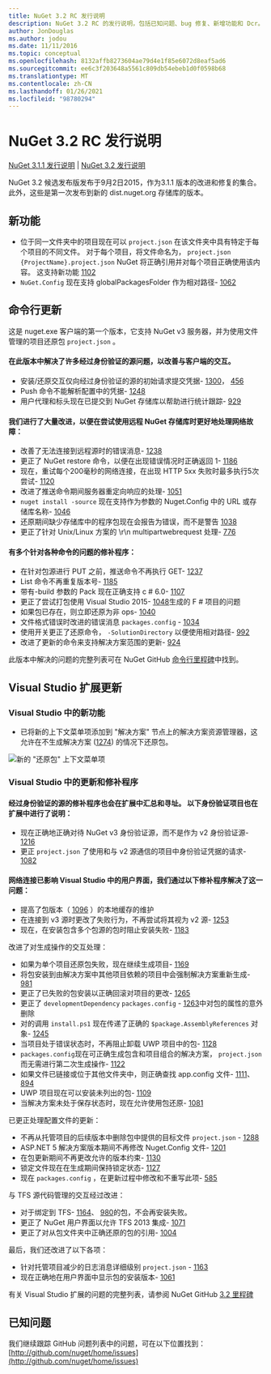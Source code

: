 ```yaml
---
title: NuGet 3.2 RC 发行说明
description: NuGet 3.2 RC 的发行说明，包括已知问题、bug 修复、新增功能和 Dcr。
author: JonDouglas
ms.author: jodou
ms.date: 11/11/2016
ms.topic: conceptual
ms.openlocfilehash: 8132affb8273604ae79d4e1f85e6072d8eaf5ad6
ms.sourcegitcommit: ee6c3f203648a5561c809db54ebeb1d0f0598b68
ms.translationtype: MT
ms.contentlocale: zh-CN
ms.lasthandoff: 01/26/2021
ms.locfileid: "98780294"
---
```

# <a name="nuget-32-rc-release-notes"></a>NuGet 3.2 RC 发行说明

[NuGet 3.1.1 发行说明](../release-notes/nuget-3.1.1.md)  | [NuGet 3.2 发行说明](../release-notes/nuget-3.2.md)

NuGet 3.2 候选发布版发布于9月2日2015，作为3.1.1 版本的改进和修复的集合。  此外，这些是第一次发布到新的 dist.nuget.org 存储库的版本。

## <a name="new-features"></a>新功能

* 位于同一文件夹中的项目现在可以 `project.json` 在该文件夹中具有特定于每个项目的不同文件。  对于每个项目，将文件命名为， `project.json` `{ProjectName}.project.json` NuGet 将正确引用并对每个项目正确使用该内容。  这支持新功能  [1102](https://github.com/NuGet/Home/issues/1102)
* `NuGet.Config` 现在支持 globalPackagesFolder 作为相对路径- [1062](https://github.com/NuGet/Home/issues/1062)

## <a name="command-line-updates"></a>命令行更新

这是 nuget.exe 客户端的第一个版本，它支持 NuGet v3 服务器，并为使用文件管理的项目还原包 `project.json` 。

#### <a name="there-were-a-number-of-authenticated-feed-issues-that-were-addressed-in-this-release-to-improve-interactions-with-the-client"></a>在此版本中解决了许多经过身份验证的源问题，以改善与客户端的交互。

* 安装/还原交互仅向经过身份验证的源的初始请求提交凭据- [1300](https://github.com/NuGet/Home/issues/1300)， [456](https://github.com/NuGet/Home/issues/456)
* Push 命令不能解析配置中的凭据- [1248](https://github.com/NuGet/Home/issues/1248)
* 用户代理和标头现在已提交到 NuGet 存储库以帮助进行统计跟踪- [929](https://github.com/NuGet/Home/issues/929)

#### <a name="we-made-a-number-of-improvements-to-better-handle-network-failures-while-attempting-to-work-with-a-remote-nuget-repository"></a>我们进行了大量改进，以便在尝试使用远程 NuGet 存储库时更好地处理网络故障：

* 改善了无法连接到远程源时的错误消息- [1238](https://github.com/NuGet/Home/issues/1238)
* 更正了 NuGet restore 命令，以便在出现错误情况时正确返回 1- [1186](https://github.com/NuGet/Home/issues/1186)
* 现在，重试每个200毫秒的网络连接，在出现 HTTP 5xx 失败时最多执行5次尝试- [1120](https://github.com/NuGet/Home/issues/1120)
* 改进了推送命令期间服务器重定向响应的处理- [1051](https://github.com/NuGet/Home/issues/1051)
* `nuget install -source` 现在支持作为参数的 Nuget.Config 中的 URL 或存储库名称- [1046](https://github.com/NuGet/Home/issues/1046)
* 还原期间缺少存储库中的程序包现在会报告为错误，而不是警告 [1038](https://github.com/NuGet/Home/issues/1038)
* 更正了针对 Unix/Linux 方案的 \r\n multipartwebrequest 处理- [776](https://github.com/NuGet/Home/issues/776)

#### <a name="there-are-a-number-of-fixes-to-issues-with-various-commands"></a>有多个针对各种命令的问题的修补程序：

* 在针对包源进行 PUT 之前，推送命令不再执行 GET- [1237](https://github.com/NuGet/Home/issues/1237)
* List 命令不再重复版本号- [1185](https://github.com/NuGet/Home/issues/1185)
* 带有-build 参数的 Pack 现在正确支持 c # 6.0- [1107](https://github.com/NuGet/Home/issues/1107)
* 更正了尝试打包使用 Visual Studio 2015- [1048](https://github.com/NuGet/Home/issues/1048)生成的 F # 项目的问题
* 如果包已存在，则立即还原为非 ops- [1040](https://github.com/NuGet/Home/issues/1040)
* 文件格式错误时改进的错误消息 `packages.config` - [1034](https://github.com/NuGet/Home/issues/1034)
* 使用开关更正了还原命令， `-SolutionDirectory` 以便使用相对路径- [992](https://github.com/NuGet/Home/issues/992)
* 改进了更新的命令来支持解决方案范围的更新- [924](https://github.com/NuGet/Home/issues/924)

此版本中解决的问题的完整列表可在 NuGet GitHub [命令行里程碑](https://github.com/nuget/home/issues?utf8=%E2%9C%93&q=is%3Aissue+milestone%3A3.2.0-commandline+is%3Aclosed+-label%3AClosedAs%3ADuplicate)中找到。

## <a name="visual-studio-extension-updates"></a>Visual Studio 扩展更新

### <a name="new-features-in-visual-studio"></a>Visual Studio 中的新功能

* 已将新的上下文菜单项添加到 "解决方案" 节点上的解决方案资源管理器，这允许在不生成解决方案 ([1274](https://github.com/NuGet/Home/issues/1274)) 的情况下还原包。

![新的 "还原包" 上下文菜单项](./media/NuGet-3.2/newContextMenu.png)

### <a name="updates-and-fixes-in-visual-studio"></a>Visual Studio 中的更新和修补程序

#### <a name="the-fixes-for-authenticated-feeds-were-rolled-up-and-addressed-in-the-extension-as-well--the-following-authentication-items-were-also-addressed-in-the-extension"></a>经过身份验证的源的修补程序也会在扩展中汇总和寻址。  以下身份验证项目也在扩展中进行了说明：

* 现在正确地正确对待 NuGet v3 身份验证源，而不是作为 v2 身份验证源- [1216](https://github.com/NuGet/Home/issues/1216)
* 更正 `project.json` 了使用和与 v2 源通信的项目中身份验证凭据的请求- [1082](https://github.com/NuGet/Home/issues/1082)

#### <a name="network-connectivity-had-affected-the-user-interface-in-visual-studio-and-we-addressed-this-with-the-following-fixes"></a>网络连接已影响 Visual Studio 中的用户界面，我们通过以下修补程序解决了这一问题：

* 提高了包版本（ [1096](https://github.com/NuGet/Home/issues/1096) ）的本地缓存的维护
* 在连接到 v3 源时更改了失败行为，不再尝试将其视为 v2 源- [1253](https://github.com/NuGet/Home/issues/1253)
* 现在，在安装包含多个包源的包时阻止安装失败- [1183](https://github.com/NuGet/Home/issues/1183)

改进了对生成操作的交互处理：

* 如果为单个项目还原包失败，现在继续生成项目- [1169](https://github.com/NuGet/Home/issues/1169)
* 将包安装到由解决方案中其他项目依赖的项目中会强制解决方案重新生成- [981](https://github.com/NuGet/Home/issues/981)
* 更正了已失败的包安装以正确回滚对项目的更改- [1265](https://github.com/NuGet/Home/issues/1265)
* 更正了 `developmentDependency` `packages.config`  -  [1263](https://github.com/NuGet/Home/issues/1263)中对包的属性的意外删除
* 对的调用 `install.ps1` 现在传递了正确的 `$package.AssemblyReferences` 对象- [1245](https://github.com/NuGet/Home/issues/1245)
* 当项目处于错误状态时，不再阻止卸载 UWP 项目中的包- [1128](https://github.com/NuGet/Home/issues/1128)
* `packages.config`现在可正确生成包含和项目组合的解决方案， `project.json` 而无需进行第二次生成操作- [1122](https://github.com/NuGet/Home/issues/1122)
* 如果文件已链接或位于其他文件夹中，则正确查找 app.config 文件- [1111](https://github.com/NuGet/Home/issues/1111)、 [894](https://github.com/NuGet/Home/issues/894)
* UWP 项目现在可以安装未列出的包- [1109](https://github.com/NuGet/Home/issues/1109)
* 当解决方案未处于保存状态时，现在允许使用包还原- [1081](https://github.com/NuGet/Home/issues/1081)


已更正处理配置文件的更新：

* 不再从托管项目的后续版本中删除包中提供的目标文件 `project.json` - [1288](https://github.com/NuGet/Home/issues/1288)
* ASP.NET 5 解决方案版本期间不再修改 Nuget.Config 文件- [1201](https://github.com/NuGet/Home/issues/1201)
* 在包更新期间不再更改允许的版本约束- [1130](https://github.com/NuGet/Home/issues/1130)
* 锁定文件现在在生成期间保持锁定状态- [1127](https://github.com/NuGet/Home/issues/1127)
* 现在 `packages.config` ，在更新过程中修改和不重写此项- [585](https://github.com/NuGet/Home/issues/585)


与 TFS 源代码管理的交互经过改进：

* 对于绑定到 TFS- [1164](https://github.com/NuGet/Home/issues/1164)、 [980](https://github.com/NuGet/Home/issues/980)的包，不会再安装失败。
* 更正了 NuGet 用户界面以允许 TFS 2013 集成- [1071](https://github.com/NuGet/Home/issues/1071)
* 更正了对从包文件夹中正确还原的包的引用- [1004](https://github.com/NuGet/Home/issues/1004)

最后，我们还改进了以下各项：

* 针对托管项目减少的日志消息详细级别 `project.json` - [1163](https://github.com/NuGet/Home/issues/1163)
* 现在正确地在用户界面中显示包的安装版本- [1061](https://github.com/NuGet/Home/issues/1061)


有关 Visual Studio 扩展的问题的完整列表，请参阅 NuGet GitHub [3.2 里程碑](https://github.com/nuget/home/issues?q=is%3Aissue+is%3Aclosed+-label%3AClosedAs%3ADuplicate+milestone%3A3.2)

## <a name="known-issues"></a>已知问题

我们继续跟踪 GitHub 问题列表中的问题，可在以下位置找到： [http://github.com/nuget/home/issues](http://github.com/nuget/home/issues)